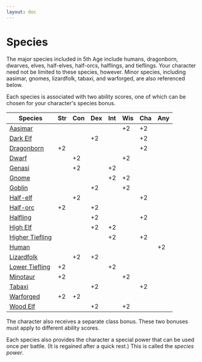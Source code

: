 ```yaml
---
layout: doc
---
```

# Species

The major species included in 5th Age include humans, dragonborn, dwarves, elves, half-elves, half-orcs, halflings, and tieflings. Your character need not be limited to these species, however. Minor species, including aasimar, gnomes, lizardfolk, tabaxi, and warforged, are also referenced below.

Each species is associated with two ability scores, one of which can be chosen for your character's species bonus.

| **Species** | **Str** | **Con** | **Dex** | **Int** | **Wis** | **Cha** | **Any** |
| --- | --- | --- | --- | --- | --- | --- | --- |
| [Aasimar](./Aasimar.md) | | | | | +2 | +2 | |
| [Dark Elf](./Elf.md#dark-elf) | | | +2 | | | +2 | |
| [Dragonborn](./Dragonborn.md) | +2 | | | | | +2 | |
| [Dwarf](./Dwarf.md) | | +2 | | | +2 | | |
| [Genasi](./Genasi.md) | | +2 | | +2 | | |
| [Gnome](./Gnome.md) | | | | +2 | +2 | | |
| [Goblin](./Goblin.md) | | | +2 | | +2 | |
| [Half-elf](./Half-Elf.md) | | +2 | | | | +2 | |
| [Half-orc](./Half-Orc.md) | +2 | | +2 | | | | |
| [Halfling](./Halfling.md) | | | +2 | | | +2 | |
| [High Elf](./Elf.md#high-elf) | | | +2 | +2 | | | |
| [Higher Tiefling](./Tiefling.md#higher-tiefling) | | | | +2 | | +2 | |
| [Human](./Human.md) | | | | | | | +2 |
| [Lizardfolk](./Lizardfolk.md) | | +2 | +2 | | | | |
| [Lower Tiefling](./Tiefling.md#lower-tiefling) | +2 | | | +2 | | | |
| [Minotaur](./Minotaur.md) |+2  | | | | +2 | |
| [Tabaxi](./Tabaxi.md) | | | +2 | | | +2 |
| [Warforged](./Warforged.md) | +2 | +2 | | | | | |
| [Wood Elf](./Elf.md#wood-elf) | | | +2 | | +2 | | |

The character also receives a separate class bonus. These two bonuses must apply to different ability scores.

Each species also provides the character a special power that can be used once per battle. (It is regained after a quick rest.) This is called the _species power_.
